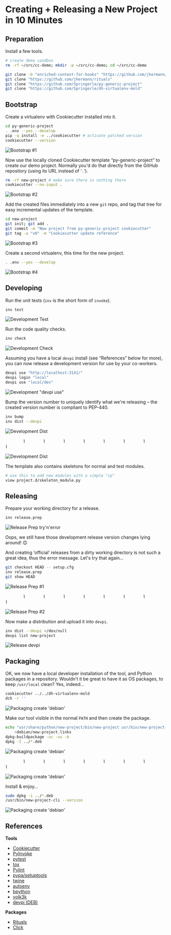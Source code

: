 # Creating + Releasing a New Project in 10 Minutes

## Preparation

Install a few tools.

```sh
# create demo sandbox
rm -rf ~/src/cc-demo; mkdir -p ~/src/cc-demo; cd ~/src/cc-demo

git clone -b "enriched-context-for-hooks" "https://github.com/jhermann/cookiecutter.git"
git clone "https://github.com/jhermann/rituals"
git clone "https://github.com/Springerle/py-generic-project"
git clone "https://github.com/Springerle/dh-virtualenv-mold"
```


## Bootstrap

Create a virtualenv with Cookiecutter installed into it.

```sh
cd py-generic-project
. .env --yes --develop
pip -q install -e ../cookiecutter # activate patched version
cookiecutter --version
```

![Bootstrap #1](img/demo010.png)


Now use the locally cloned Cookiecutter template “py-generic-project”
to create our demo project.
Normally you'd do that directly from the GitHub repository (using its URL instead of ‘``.``’).

```sh
rm -rf new-project # make sure there is nothing there
cookiecutter --no-input .
```

![Bootstrap #2](img/demo020.png)


Add the created files immediately into a new ``git`` repo,
and tag that tree for easy incremental updates of the template.

```sh
cd new-project
git init; git add .
git commit -m "New project from py-generic-project cookiecutter"
git tag -a "v0" -m "Cookiecutter update reference"
```

![Bootstrap #3](img/demo030.png)


Create a second virtualenv, this time for the new project.

```sh
. .env --yes --develop
```

![Bootstrap #4](img/demo040.png)


## Developing

Run the unit tests (``inv`` is the short form of ``invoke``).

```sh
inv test
```

![Development Test](img/demo110.png)


Run the code quality checks.

```sh
inv check
```

![Development Check](img/demo120.png)


Assuming you have a local ``devpi`` install (see “References” below for more),
you can now release a development version for use by your co-workers.

```sh
devpi use "http://localhost:3141/"
devpi login "local"
devpi use "local/dev"
```

![Development "devpi use"](img/demo130.png)


Bump the version number to uniquely identify what we're releasing
– the created version number is compliant to PEP-440.

```sh
inv bump
inv dist --devpi
```

![Development Dist](img/demo140.png)

    ⌇    ⌇    ⌇    ⌇    ⌇    ⌇    ⌇    ⌇    

![Development Dist](img/demo141.png)


The template also contains skeletons for normal and test modules.

```sh
# use this to add new modules with a simple "cp"
view project.d/skeleton_module.py
```


## Releasing

Prepare your working directory for a release.

```sh
inv release.prep
```

![Release Prep try'n'error](img/demo151.png)


Oops, we still have those development release version changes lying around! :blush:

And creating ‘official’ releases from a dirty working directory is not such a great idea,
thus the error message. Let's try that again…

```sh
git checkout HEAD -- setup.cfg
inv release.prep
git show HEAD
```

![Release Prep #1](img/demo152.png)

    ⌇    ⌇    ⌇    ⌇    ⌇    ⌇    ⌇    ⌇   

![Release Prep #2](img/demo153.png)


Now make a distribution and upload it into ``devpi``.

```sh
inv dist --devpi >/dev/null
devpi list new-project
```

![Release devpi](img/demo160.png)


## Packaging

OK, we now have a local developer installation of the tool, and Python packages in a repository.
Wouldn't it be great to have it as OS packages, to keep ``/usr/local`` clean?
Yes, indeed…

```sh
cookiecutter ../../dh-virtualenv-mold
dch -r ''
```

![Packaging create 'debian'](img/demo210.png)


Make our tool visible in the normal ``PATH`` and then create the package.

```sh
echo "usr/share/python/new-project/bin/new-project usr/bin/new-project-cli" \
    >debian/new-project.links
dpkg-buildpackage -uc -us -b
dpkg -I ../*.deb
```

![Packaging create 'debian'](img/demo220.png)

    ⌇    ⌇    ⌇    ⌇    ⌇    ⌇    ⌇    ⌇   

![Packaging create 'debian'](img/demo221.png)


Install & enjoy…

```sh
sudo dpkg -i ../*.deb
/usr/bin/new-project-cli --version
```

![Packaging create 'debian'](img/demo230.png)


## References

**Tools**

* [Cookiecutter](http://cookiecutter.readthedocs.org/en/latest/)
* [PyInvoke](http://www.pyinvoke.org/)
* [pytest](http://pytest.org/latest/contents.html)
* [tox](https://tox.readthedocs.org/en/latest/)
* [Pylint](http://docs.pylint.org/)
* [pypa/setuptools](https://bitbucket.org/pypa/setuptools)
* [twine](https://github.com/pypa/twine#twine)
* [autoenv](https://github.com/kennethreitz/autoenv)
* [bpython](http://docs.bpython-interpreter.org/)
* [yolk3k](https://github.com/myint/yolk#yolk)
* [devpi (DEB)](https://github.com/jhermann/devpi-enterprisey/tree/master/debianized-devpi)

**Packages**

* [Rituals](https://jhermann.github.io/rituals)
* [Click](http://click.pocoo.org/)
